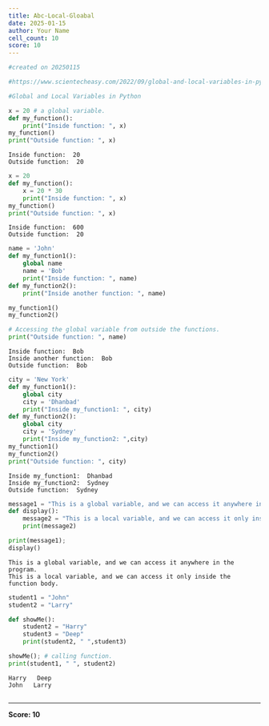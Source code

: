 ```yaml
---
title: Abc-Local-Gloabal
date: 2025-01-15
author: Your Name
cell_count: 10
score: 10
---
```


```python
#created on 20250115
```


```python
#https://www.scientecheasy.com/2022/09/global-and-local-variables-in-python.html/
```


```python
#Global and Local Variables in Python
```


```python
x = 20 # a global variable.
def my_function():
    print("Inside function: ", x)
my_function()
print("Outside function: ", x)

```

    Inside function:  20
    Outside function:  20



```python
x = 20
def my_function():
    x = 20 * 30 
    print("Inside function: ", x)
my_function()
print("Outside function: ", x)

```

    Inside function:  600
    Outside function:  20



```python
name = 'John' 
def my_function1():
    global name
    name = 'Bob' 
    print("Inside function: ", name)
def my_function2():
    print("Inside another function: ", name)

my_function1()
my_function2()

# Accessing the global variable from outside the functions.
print("Outside function: ", name)

```

    Inside function:  Bob
    Inside another function:  Bob
    Outside function:  Bob



```python
city = 'New York' 
def my_function1():
    global city
    city = 'Dhanbad'
    print("Inside my_function1: ", city)
def my_function2():
    global city
    city = 'Sydney'
    print("Inside my_function2: ",city)
my_function1()
my_function2()
print("Outside function: ", city)

```

    Inside my_function1:  Dhanbad
    Inside my_function2:  Sydney
    Outside function:  Sydney



```python
message1 = "This is a global variable, and we can access it anywhere in the program."
def display():
    message2 = "This is a local variable, and we can access it only inside the function body."
    print(message2) 

print(message1); 
display() 


```

    This is a global variable, and we can access it anywhere in the program.
    This is a local variable, and we can access it only inside the function body.



```python
student1 = "John"
student2 = "Larry"

def showMe():
    student2 = "Harry" 
    student3 = "Deep"
    print(student2, " ",student3)

showMe(); # calling function.
print(student1, " ", student2)

```

    Harry   Deep
    John   Larry



```python

```


---
**Score: 10**
